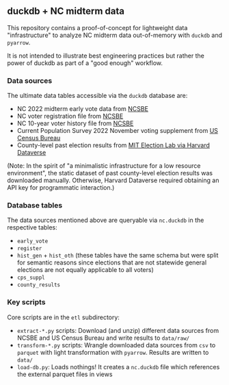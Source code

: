 ## duckdb + NC midterm data

This repository contains a proof-of-concept for lightweight data "infrastructure" to analyze NC midterm data out-of-memory with `duckdb` and `pyarrow`. 

It is not intended to illustrate best engineering practices but rather the power of duckdb as part of a "good enough" workflow.

### Data sources

The ultimate data tables accessible via the `duckdb` database are:

- NC 2022 midterm early vote data from [NCSBE](https://www.ncsbe.gov/results-data)
- NC voter registration file from [NCSBE](https://www.ncsbe.gov/results-data)
- NC 10-year voter history file from [NCSBE](https://www.ncsbe.gov/results-data)
- Current Population Survey 2022 November voting supplement from [US Census Bureau](https://www.census.gov/data/datasets/time-series/demo/cps/cps-supp_cps-repwgt/cps-voting.html)
- County-level past election results from [MIT Election Lab via Harvard Dataverse](https://dataverse.harvard.edu/file.xhtml?fileId=6104822&version=10.0)

(Note: In the spirit of "a minimalistic infrastructure for a low resource environment", the static dataset of past county-level election results was downloaded manually. Otherwise, Harvard Dataverse required obtaining an API key for programmatic interaction.)

### Database tables

The data sources mentioned above are queryable via `nc.duckdb` in the respective tables:

- `early_vote`
- `register`
- `hist_gen` + `hist_oth` (these tables have the same schema but were split for semantic reasons since elections that are not statewide general elections are not equally applicable to all voters)
- `cps_suppl`
- `county_results`

### Key scripts

Core scripts are in the `etl` subdirectory:

- `extract-*.py` scripts: Download (and unzip) different data sources from NCSBE and US Census Bureau and write results to `data/raw/`
- `transform-*.py` scripts: Wrangle downloaded data sources from `csv` to `parquet` with light transformation with `pyarrow`. Results are written to `data/`
- `load-db.py`: Loads nothings! It creates a `nc.duckdb` file which references the external parquet files in views

